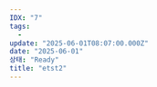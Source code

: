 ```yaml
---
IDX: "7"
tags:
  - 
update: "2025-06-01T08:07:00.000Z"
date: "2025-06-01"
상태: "Ready"
title: "etst2"
---
```



